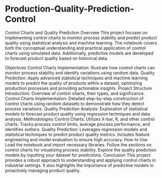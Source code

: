 # Production-Quality-Prediction-Control
Control Charts and Quality Prediction
Overview
This project focuses on implementing control charts to monitor process stability and predict product quality using statistical analysis and machine learning. The notebook covers both the conceptual understanding and practical application of control charts using simulated data. Additionally, predictive models are developed to forecast product quality based on historical data.

Objectives
Control Charts Implementation: Illustrate how control charts can monitor process stability and identify variations using random data.
Quality Prediction: Apply advanced statistical techniques and machine learning models to predict the quality of products within a dataset, optimizing production processes and providing actionable insights.
Project Structure
Introduction: Overview of control charts, their types, and significance.
Control Charts Implementation: Detailed step-by-step construction of control charts using random datasets to demonstrate how they detect process variations.
Quality Prediction Analysis: Exploration of statistical models to forecast product quality using regression techniques and data analysis.
Methodologies
Control Charts:
Utilizes X-bar, R, and other control charts.
Tracks process control limits, average process performance, and identifies outliers.
Quality Prediction:
Leverages regression models and statistical techniques to predict product quality metrics.
Includes feature engineering and model evaluation to ensure high accuracy.
How to Use
Load the notebook and import necessary libraries.
Follow the sections on control charts for visualizing process stability.
Explore the quality prediction models by inputting your dataset for predictions.
Conclusion
This project provides a robust approach to understanding and applying control charts in industrial settings. It also highlights the importance of predictive models in proactively managing product quality.
